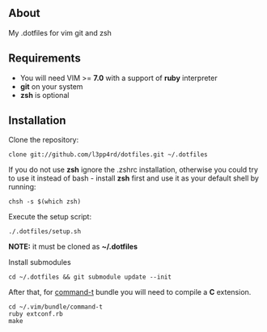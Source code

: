## About

My .dotfiles for vim git and zsh

## Requirements

- You will need VIM >= **7.0** with a support of **ruby** interpreter
- **git** on your system
- **zsh** is optional

## Installation

Clone the repository:

    clone git://github.com/l3pp4rd/dotfiles.git ~/.dotfiles

If you do not use **zsh** ignore the .zshrc installation, otherwise you could try to use it instead
of bash - install **zsh** first and use it as your default shell by running:

    chsh -s $(which zsh)

Execute the setup script:

    ./.dotfiles/setup.sh

**NOTE:** it must be cloned as **~/.dotfiles**

Install submodules

    cd ~/.dotfiles && git submodule update --init

After that, for [command-t](http://github.com/wincent/Command-T) bundle you will need
to compile a **C** extension.

    cd ~/.vim/bundle/command-t
    ruby extconf.rb
    make

